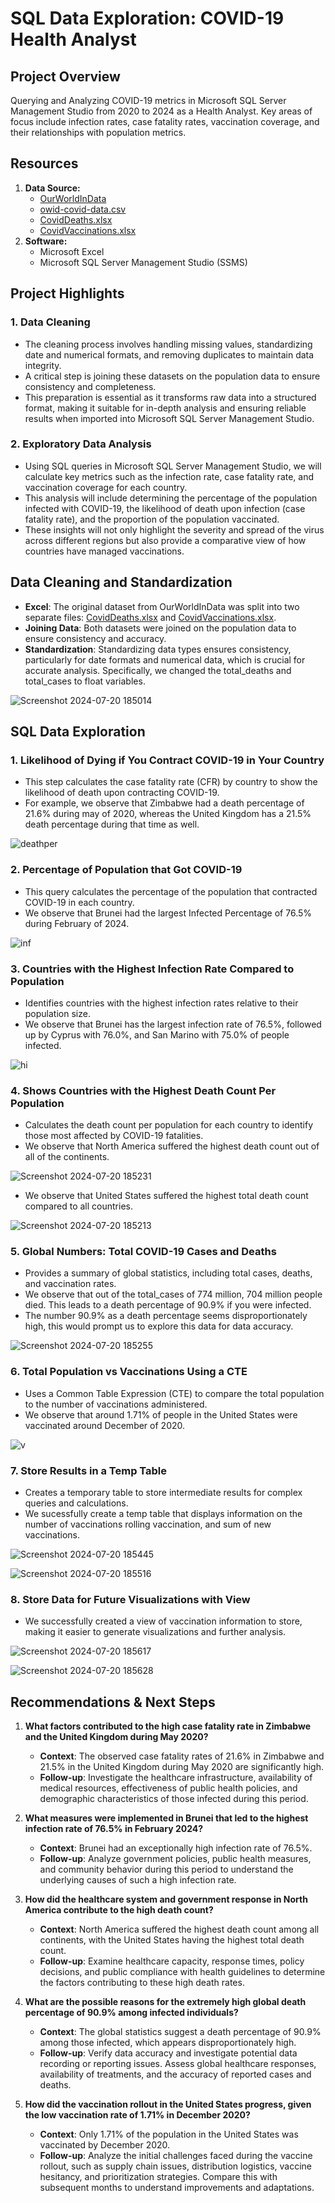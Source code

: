 # SQL Data Exploration: COVID-19 Health Analyst

## Project Overview
Querying and Analyzing COVID-19 metrics in Microsoft SQL Server Management Studio from 2020 to 2024 as a Health Analyst. Key areas of focus include infection rates, case fatality rates, vaccination coverage, and their relationships with population metrics.

## Resources
1. **Data Source:**
   - [OurWorldInData](https://ourworldindata.org/covid-deaths)
   - [owid-covid-data.csv](owid-covid-data.csv)
   - [CovidDeaths.xlsx](CovidDeaths.xlsx)
   - [CovidVaccinations.xlsx](CovidVaccinations.xlsx)
2. **Software:**
   - Microsoft Excel
   - Microsoft SQL Server Management Studio (SSMS)

## Project Highlights
### 1. Data Cleaning
- The cleaning process involves handling missing values, standardizing date and numerical formats, and removing duplicates to maintain data integrity.
- A critical step is joining these datasets on the population data to ensure consistency and completeness.
- This preparation is essential as it transforms raw data into a structured format, making it suitable for in-depth analysis and ensuring reliable results when imported into Microsoft SQL Server Management Studio.
### 2. Exploratory Data Analysis
- Using SQL queries in Microsoft SQL Server Management Studio, we will calculate key metrics such as the infection rate, case fatality rate, and vaccination coverage for each country.
- This analysis will include determining the percentage of the population infected with COVID-19, the likelihood of death upon infection (case fatality rate), and the proportion of the population vaccinated.
- These insights will not only highlight the severity and spread of the virus across different regions but also provide a comparative view of how countries have managed vaccinations.

## Data Cleaning and Standardization
- **Excel**: The original dataset from OurWorldInData was split into two separate files: [CovidDeaths.xlsx](CovidDeaths.xlsx) and [CovidVaccinations.xlsx](CovidVaccinations.xlsx).
- **Joining Data**: Both datasets were joined on the population data to ensure consistency and accuracy.
- **Standardization**: Standardizing data types ensures consistency, particularly for date formats and numerical data, which is crucial for accurate analysis. Specifically, we changed the total_deaths and total_cases to float variables.

![Screenshot 2024-07-20 185014](https://github.com/user-attachments/assets/99274f0e-ba85-4757-ad50-ca9781e76a61)

## SQL Data Exploration

### 1. Likelihood of Dying if You Contract COVID-19 in Your Country
- This step calculates the case fatality rate (CFR) by country to show the likelihood of death upon contracting COVID-19.
- For example, we observe that Zimbabwe had a death percentage of 21.6% during may of 2020, whereas the United Kingdom has a 21.5% death percentage during that time as well. 

![deathper](https://github.com/user-attachments/assets/62596de7-cd2a-4815-afb3-9fd4a7fc914a)

### 2. Percentage of Population that Got COVID-19
- This query calculates the percentage of the population that contracted COVID-19 in each country.
- We observe that Brunei had the largest Infected Percentage of 76.5% during February of 2024.

![inf](https://github.com/user-attachments/assets/c7fb1040-bc8e-491d-996d-065f50db3330)

### 3. Countries with the Highest Infection Rate Compared to Population
- Identifies countries with the highest infection rates relative to their population size.
- We observe that Brunei has the largest infection rate of 76.5%, followed up by Cyprus with 76.0%, and San Marino with 75.0% of people infected. 

![hi](https://github.com/user-attachments/assets/0d1cdf99-187d-478c-af2a-e25c883c9797)

### 4. Shows Countries with the Highest Death Count Per Population
- Calculates the death count per population for each country to identify those most affected by COVID-19 fatalities.
- We observe that North America suffered the highest death count out of all of the continents.

![Screenshot 2024-07-20 185231](https://github.com/user-attachments/assets/f1c2c275-0d06-4916-a705-71daa7ce616e)

- We observe that United States suffered the highest total death count compared to all countries. 

![Screenshot 2024-07-20 185213](https://github.com/user-attachments/assets/e57a4549-ae99-4484-9fb6-76ee5b65b1db)

### 5. Global Numbers: Total COVID-19 Cases and Deaths
- Provides a summary of global statistics, including total cases, deaths, and vaccination rates.
- We observe that out of the total_cases of 774 million, 704 million people died. This leads to a death percentage of 90.9% if you were infected.
- The number 90.9% as a death percentage seems disproportionately high, this would prompt us to explore this data for data accuracy.

![Screenshot 2024-07-20 185255](https://github.com/user-attachments/assets/a23f7a94-fa70-4fd1-b741-f1aff0322a1f)

### 6. Total Population vs Vaccinations Using a CTE 
- Uses a Common Table Expression (CTE) to compare the total population to the number of vaccinations administered.
- We observe that around 1.71% of people in the United States were vaccinated around December of 2020. 

![v](https://github.com/user-attachments/assets/c5bf3250-f5f3-4479-82a8-2ded51ee2af1)

### 7. Store Results in a Temp Table
- Creates a temporary table to store intermediate results for complex queries and calculations.
- We sucessfully create a temp table that displays information on the number of vaccinations rolling vaccination, and sum of new vaccinations.

![Screenshot 2024-07-20 185445](https://github.com/user-attachments/assets/ebb682ae-c39c-4c98-b86b-0cc24779b54b)

![Screenshot 2024-07-20 185516](https://github.com/user-attachments/assets/58f282e2-8e5e-4a0d-8ff2-e25082ed6df7)

### 8. Store Data for Future Visualizations with View
- We successfully created a view of vaccination information to store, making it easier to generate visualizations and further analysis.

![Screenshot 2024-07-20 185617](https://github.com/user-attachments/assets/91f6cb77-ce91-4ee1-9c5c-9b2d89c05ff7)

![Screenshot 2024-07-20 185628](https://github.com/user-attachments/assets/ae49f620-e0d4-4266-b51f-4c28f46925f1)

## Recommendations & Next Steps

1. **What factors contributed to the high case fatality rate in Zimbabwe and the United Kingdom during May 2020?**
   - **Context**: The observed case fatality rates of 21.6% in Zimbabwe and 21.5% in the United Kingdom during May 2020 are significantly high.
   - **Follow-up**: Investigate the healthcare infrastructure, availability of medical resources, effectiveness of public health policies, and demographic characteristics of those infected during this period.

2. **What measures were implemented in Brunei that led to the highest infection rate of 76.5% in February 2024?**
   - **Context**: Brunei had an exceptionally high infection rate of 76.5%.
   - **Follow-up**: Analyze government policies, public health measures, and community behavior during this period to understand the underlying causes of such a high infection rate.

3. **How did the healthcare system and government response in North America contribute to the high death count?**
   - **Context**: North America suffered the highest death count among all continents, with the United States having the highest total death count.
   - **Follow-up**: Examine healthcare capacity, response times, policy decisions, and public compliance with health guidelines to determine the factors contributing to these high death rates.

4. **What are the possible reasons for the extremely high global death percentage of 90.9% among infected individuals?**
   - **Context**: The global statistics suggest a death percentage of 90.9% among those infected, which appears disproportionately high.
   - **Follow-up**: Verify data accuracy and investigate potential data recording or reporting issues. Assess global healthcare responses, availability of treatments, and the accuracy of reported cases and deaths.

5. **How did the vaccination rollout in the United States progress, given the low vaccination rate of 1.71% in December 2020?**
   - **Context**: Only 1.71% of the population in the United States was vaccinated by December 2020.
   - **Follow-up**: Analyze the initial challenges faced during the vaccine rollout, such as supply chain issues, distribution logistics, vaccine hesitancy, and prioritization strategies. Compare this with subsequent months to understand improvements and adaptations.
